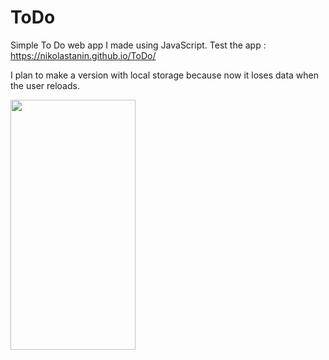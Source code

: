 

# ToDo
Simple To Do web app I made using JavaScript. 
Test the app :  https://nikolastanin.github.io/ToDo/

I plan to make a version with local storage because now it loses data when the user reloads. 

<img src = "https://user-images.githubusercontent.com/64794561/116126853-6b125b80-a6c7-11eb-87e1-e5bb3b856f1f.jpg" width="200" height="400" />
